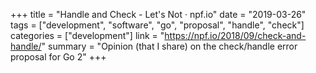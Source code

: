 +++
title = "Handle and Check - Let's Not · npf.io"
date = "2019-03-26"
tags = ["development", "software", "go", "proposal", "handle", "check"]
categories = ["development"]
link = "https://npf.io/2018/09/check-and-handle/"
summary = "Opinion (that I share) on the check/handle error proposal for Go 2"
+++
